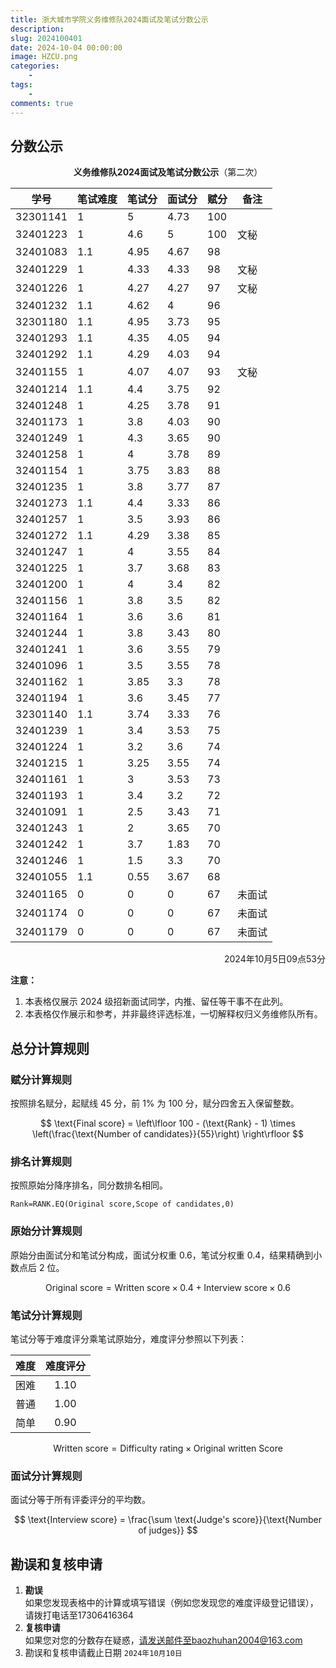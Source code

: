 ```yaml
---
title: 浙大城市学院义务维修队2024面试及笔试分数公示
description: 
slug: 2024100401
date: 2024-10-04 00:00:00
image: HZCU.png
categories: 
    - 
tags: 
    - 
comments: true
---
```

## 分数公示

<p align="middle"><strong>义务维修队2024面试及笔试分数公示</strong>（第二次）</p>

| 学号 | 笔试难度 | 笔试分 | 面试分 | 赋分 | 备注 |
|---|---|---|---|---|---|
| 32301141 | 1 | 5 | 4\.73 | 100 |  |
| 32401223 | 1 | 4\.6 | 5 | 100 | 文秘 |
| 32401083 | 1\.1 | 4\.95 | 4\.67 | 98 |  |
| 32401229 | 1 | 4\.33 | 4\.33 | 98 | 文秘 |
| 32401226 | 1 | 4\.27 | 4\.27 | 97 | 文秘 |
| 32401232 | 1\.1 | 4\.62 | 4 | 96 |  |
| 32301180 | 1\.1 | 4\.95 | 3\.73 | 95 |  |
| 32401293 | 1\.1 | 4\.35 | 4\.05 | 94 |  |
| 32401292 | 1\.1 | 4\.29 | 4\.03 | 94 |  |
| 32401155 | 1 | 4\.07 | 4\.07 | 93 | 文秘 |
| 32401214 | 1\.1 | 4\.4 | 3\.75 | 92 |  |
| 32401248 | 1 | 4\.25 | 3\.78 | 91 |  |
| 32401173 | 1 | 3\.8 | 4\.03 | 90 |  |
| 32401249 | 1 | 4\.3 | 3\.65 | 90 |  |
| 32401258 | 1 | 4 | 3\.78 | 89 |  |
| 32401154 | 1 | 3\.75 | 3\.83 | 88 |  |
| 32401235 | 1 | 3\.8 | 3\.77 | 87 |  |
| 32401273 | 1\.1 | 4\.4 | 3\.33 | 86 |  |
| 32401257 | 1 | 3\.5 | 3\.93 | 86 |  |
| 32401272 | 1\.1 | 4\.29 | 3\.38 | 85 |  |
| 32401247 | 1 | 4 | 3\.55 | 84 |  |
| 32401225 | 1 | 3\.7 | 3\.68 | 83 |  |
| 32401200 | 1 | 4 | 3\.4 | 82 |  |
| 32401156 | 1 | 3\.8 | 3\.5 | 82 |  |
| 32401164 | 1 | 3\.6 | 3\.6 | 81 |  |
| 32401244 | 1 | 3\.8 | 3\.43 | 80 |  |
| 32401241 | 1 | 3\.6 | 3\.55 | 79 |  |
| 32401096 | 1 | 3\.5 | 3\.55 | 78 |  |
| 32401162 | 1 | 3\.85 | 3\.3 | 78 |  |
| 32401194 | 1 | 3\.6 | 3\.45 | 77 |  |
| 32301140 | 1\.1 | 3\.74 | 3\.33 | 76 |  |
| 32401239 | 1 | 3\.4 | 3\.53 | 75 |  |
| 32401224 | 1 | 3\.2 | 3\.6 | 74 |  |
| 32401215 | 1 | 3\.25 | 3\.55 | 74 |  |
| 32401161 | 1 | 3 | 3\.53 | 73 |  |
| 32401193 | 1 | 3\.4 | 3\.2 | 72 |  |
| 32401091 | 1 | 2\.5 | 3\.43 | 71 |  |
| 32401243 | 1 | 2 | 3\.65 | 70 |  |
| 32401242 | 1 | 3\.7 | 1\.83 | 70 |  |
| 32401246 | 1 | 1\.5 | 3\.3 | 70 |  |
| 32401055 | 1\.1 | 0\.55 | 3\.67 | 68 |  |
| 32401165 | 0 | 0 | 0 | 67 | 未面试 |
| 32401174 | 0 | 0 | 0 | 67 | 未面试 |
| 32401179 | 0 | 0 | 0 | 67 | 未面试 |


<p align="right">2024年10月5日09点53分</p>

**注意：**
1. 本表格仅展示 2024 级招新面试同学，内推、留任等干事不在此列。
2. 本表格仅作展示和参考，并非最终评选标准，一切解释权归义务维修队所有。

## 总分计算规则

### 赋分计算规则

按照排名赋分，起赋线 45 分，前 1% 为 100 分，赋分四舍五入保留整数。

$$
\text{Final score} = \left\lfloor 100 - (\text{Rank} - 1) \times \left(\frac{\text{Number of candidates}}{55}\right) \right\rfloor
$$

### 排名计算规则

按照原始分降序排名，同分数排名相同。

```excel
Rank=RANK.EQ(Original score,Scope of candidates,0)
```

### 原始分计算规则

原始分由面试分和笔试分构成，面试分权重 0.6，笔试分权重 0.4，结果精确到小数点后 2 位。

$$
\text{Original score} = \text{Written score} \times 0.4 + \text{Interview score} \times 0.6
$$

### 笔试分计算规则

笔试分等于难度评分乘笔试原始分，难度评分参照以下列表：

| 难度 | 难度评分 |
|:---:|:---:|
| 困难 | 1.10 |
| 普通 | 1.00 |
| 简单 | 0.90 |

$$
\text{Written score} = \text{Difficulty rating} \times \text{Original written Score}
$$

### 面试分计算规则

面试分等于所有评委评分的平均数。

$$
\text{Interview score} = \frac{\sum \text{Judge's score}}{\text{Number of judges}}
$$

## 勘误和复核申请

1. **勘误**<br>
如果您发现表格中的计算或填写错误（例如您发现您的难度评级登记错误），请拨打电话至17306416364
2. **复核申请**<br>
如果您对您的分数存在疑惑，请发送邮件至baozhuhan2004@163.com
3. 勘误和复核申请截止日期 ``2024年10月10日``